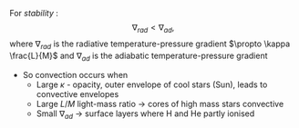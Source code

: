 For *stability* :
$$\nabla_{rad}<\nabla_{ad},$$
where $\nabla_{rad}$ is the radiative temperature-pressure gradient $\propto \kappa \frac{L}{M}$ 
and $\nabla_{ad}$ is the adiabatic temperature-pressure gradient

- So convection occurs when
	- Large $\kappa$ - opacity, outer envelope of cool stars (Sun), leads to convective envelopes
	- Large $L/M$ light-mass ratio -> cores of high mass stars convective
	- Small $\nabla_{ad}$ -> surface layers where H and He partly ionised